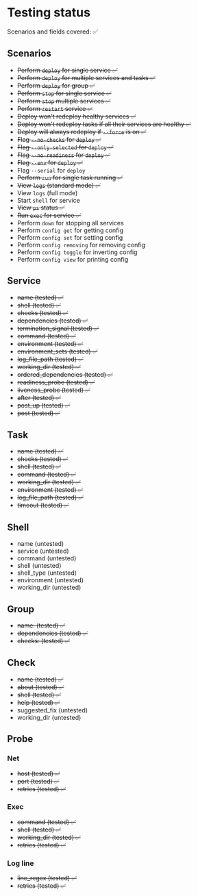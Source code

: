 # Testing status

Scenarios and fields covered: ✅

## Scenarios
- ~~Perform `deploy` for single service ✅~~
- ~~Perform `deploy` for multiple services and tasks ✅~~
- ~~Perform `deploy` for group ✅~~
- ~~Perform `stop` for single service ✅~~
- ~~Perform `stop` multiple services ✅~~
- ~~Perform `restart` service ✅~~
- ~~Deploy won't redeploy healthy services ✅~~
- ~~Deploy won't redeploy tasks if all their services are healthy ✅~~
- ~~Deploy will always redeploy if `--force` is on ✅~~
- ~~Flag `--no-checks` for `deploy` ✅~~
- ~~Flag `--only-selected` for `deploy` ✅~~
- ~~Flag `--no-readiness` for `deploy` ✅~~
- ~~Flag `--env` for `deploy` ✅~~
- Flag `--serial` for `deploy`
- ~~Perform `run` for single task running ✅~~
- ~~View `logs` (standard mode) ✅~~
- View `logs` (full mode)
- Start `shell` for service
- ~~View `ps` status ✅~~
- ~~Run `exec` for service ✅~~
- Perform `down` for stopping all services
- Perform `config get` for getting config
- Perform `config set` for setting config
- Perform `config removing` for removing config
- Perform `config toggle` for inverting config
- Perform `config view` for printing config

## Service
- ~~name (tested) ✅~~
- ~~shell (tested) ✅~~
- ~~checks (tested) ✅~~
- ~~dependencies (tested) ✅~~
- ~~termination_signal (tested) ✅~~
- ~~command (tested) ✅~~
- ~~environment (tested) ✅~~
- ~~environment_sets (tested) ✅~~
- ~~log_file_path (tested) ✅~~
- ~~working_dir (tested) ✅~~
- ~~ordered_dependencies (tested) ✅~~
- ~~readiness_probe (tested) ✅~~
- ~~liveness_probe (tested) ✅~~
- ~~after (tested) ✅~~
- ~~post_up (tested) ✅~~
- ~~post (tested) ✅~~

## Task
- ~~name (tested) ✅~~
- ~~checks (tested) ✅~~
- ~~shell (tested) ✅~~
- ~~command (tested) ✅~~
- ~~working_dir (tested) ✅~~
- ~~environment (tested) ✅~~
- ~~log_file_path (tested) ✅~~
- ~~timeout (tested) ✅~~

## Shell
- name (untested)
- service (untested)
- command (untested)
- shell (untested)
- shell_type (untested)
- environment (untested)
- working_dir (untested)

## Group
- ~~name: (tested)   ✅~~
- ~~dependencies (tested) ✅~~
- ~~checks: (tested) ✅~~

## Check
- ~~name (tested) ✅~~
- ~~about (tested) ✅~~
- ~~shell (tested) ✅~~
- ~~help (tested) ✅~~
- suggested_fix (untested)
- working_dir (untested)

## Probe

### Net
- ~~host (tested) ✅~~
- ~~port (tested) ✅~~
- ~~retries (tested) ✅~~

### Exec
- ~~command (tested) ✅~~
- ~~shell (tested) ✅~~
- ~~working_dir (tested) ✅~~
- ~~retries (tested) ✅~~

### Log line
- ~~line_regex (tested) ✅~~
- ~~retries (tested) ✅~~

